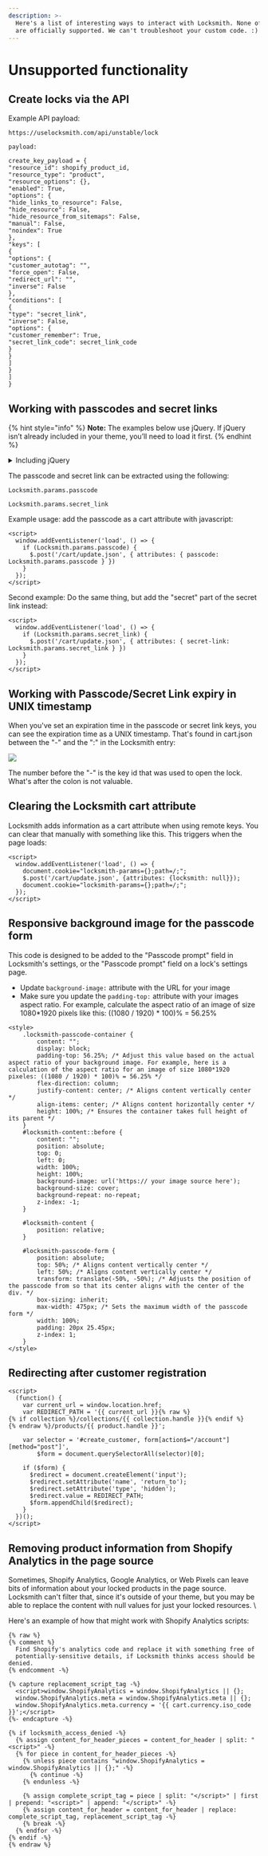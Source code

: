 ```yaml
---
description: >-
  Here's a list of interesting ways to interact with Locksmith. None of these
  are officially supported. We can't troubleshoot your custom code. :)
---
```


# Unsupported functionality

## Create locks via the API

Example API payload:&#x20;

```
https://uselocksmith.com/api/unstable/lock

payload:

create_key_payload = {
"resource_id": shopify_product_id,
"resource_type": "product",
"resource_options": {},
"enabled": True,
"options": {
"hide_links_to_resource": False,
"hide_resource": False,
"hide_resource_from_sitemaps": False,
"manual": False,
"noindex": True
},
"keys": [
{
"options": {
"customer_autotag": "",
"force_open": False,
"redirect_url": "",
"inverse": False
},
"conditions": [
{
"type": "secret_link",
"inverse": False,
"options": {
"customer_remember": True,
"secret_link_code": secret_link_code
}
}
]
}
]
}
```

## Working with passcodes and secret links

{% hint style="info" %}
**Note:** The examples below use jQuery. If jQuery isn’t already included in your theme, you’ll need to load it first.&#x20;
{% endhint %}

<details>

<summary>Including jQuery </summary>

To include jQuery you. can add the following script right before the example scripts in this section: &#x20;

```
 < script src="https://ajax.googleapis.com/ajax/libs/jquery/3.5.1/jquery.min.js" type="text/javascript"></script>
```

</details>

The passcode and secret link can be extracted using the following:&#x20;

`Locksmith.params.passcode`

`Locksmith.params.secret_link`

Example usage: add the passcode as a cart attribute with javascript:&#x20;

```
<script>
  window.addEventListener('load', () => {
    if (Locksmith.params.passcode) {
      $.post('/cart/update.json', { attributes: { passcode: Locksmith.params.passcode } })
    }
  });
</script>
```



Second example: Do the same thing, but add the "secret" part of the secret link instead:&#x20;

```
<script>
  window.addEventListener('load', () => {
    if (Locksmith.params.secret_link) {
      $.post('/cart/update.json', { attributes: { secret-link: Locksmith.params.secret_link } })
    }
  });
</script>
```

## Working with Passcode/Secret Link expiry in UNIX timestamp

When you've set an expiration time in the passcode or secret link keys, you can see the expiration time as a UNIX timestamp. That's found in cart.json between the "-" and the ":" in the Locksmith entry:&#x20;

![](<../.gitbook/assets/Screenshot 2023-11-01 at 3.15.13 PM.png>)

The number before the "-" is the key id that was used to open the lock. What's after the colon is not valuable.&#x20;

## Clearing the Locksmith cart attribute

Locksmith adds information as a cart attribute when using remote keys. You can clear that manually with something like this. This triggers when the page loads:&#x20;

```
<script>
  window.addEventListener('load', () => {
    document.cookie="locksmith-params={};path=/;";
    $.post('/cart/update.json', {attributes: {locksmith: null}});
    document.cookie="locksmith-params={};path=/;";
  });
</script>
```

## Responsive background image for the passcode form

This code is designed to be added to the "Passcode prompt" field in Locksmith's settings, or the "Passcode prompt" field on a lock's settings page.

* Update `background-image:` attribute with the URL for your image
* Make sure you update the `padding-top:` attribute with your images aspect ratio. For example, calculate the aspect ratio of an image of size 1080\*1920 pixels like this: ((1080 / 1920) \* 100)% = 56.25%

```
<style>
    .locksmith-passcode-container {
        content: "";
        display: block;
        padding-top: 56.25%; /* Adjust this value based on the actual aspect ratio of your background image. For example, here is a calculation of the aspect ratio for an image of size 1080*1920 pixeles: ((1080 / 1920) * 100)% = 56.25% */
        flex-direction: column;
        justify-content: center; /* Aligns content vertically center */
        align-items: center; /* Aligns content horizontally center */
        height: 100%; /* Ensures the container takes full height of its parent */
    }
    #locksmith-content::before {
        content: "";
        position: absolute;
        top: 0;
        left: 0;
        width: 100%;
        height: 100%;
        background-image: url('https:// your image source here');
        background-size: cover;
        background-repeat: no-repeat;
        z-index: -1;
    }

    #locksmith-content {
        position: relative;
    }

    #locksmith-passcode-form {
        position: absolute;
        top: 50%; /* Aligns content vertically center */
        left: 50%; /* Aligns content vertically center */
        transform: translate(-50%, -50%); /* Adjusts the position of the passcode from so that its center aligns with the center of the div. */
        box-sizing: inherit;
        max-width: 475px; /* Sets the maximum width of the passcode form */
        width: 100%;
        padding: 20px 25.45px;
        z-index: 1;
    }
</style>
```

## Redirecting after customer registration

```
<script>
  (function() {
    var current_url = window.location.href;
    var REDIRECT_PATH = '{{ current_url }}{% raw %}
{% if collection %}/collections/{{ collection.handle }}{% endif %}
{% endraw %}/products/{{ product.handle }}';

    var selector = '#create_customer, form[action$="/account"][method="post"]',
        $form = document.querySelectorAll(selector)[0];

    if ($form) {
      $redirect = document.createElement('input');
      $redirect.setAttribute('name', 'return_to');
      $redirect.setAttribute('type', 'hidden');
      $redirect.value = REDIRECT_PATH;
      $form.appendChild($redirect);
    }
  })();
</script>
```



## Removing product information from Shopify Analytics in the page source

Sometimes, Shopify Analytics, Google Analytics, or Web Pixels can leave bits of information about your locked products in the page source. Locksmith can't filter that, since it's outside of your theme, but you may be able to replace the content with null values for just your locked resources. \


Here's an example of how that might work with Shopify Analytics scripts:&#x20;

```
{% raw %}
{% comment %}
  Find Shopify's analytics code and replace it with something free of
  potentially-sensitive details, if Locksmith thinks access should be denied.
{% endcomment -%}
​
{% capture replacement_script_tag -%}
  <script>window.ShopifyAnalytics = window.ShopifyAnalytics || {};
  window.ShopifyAnalytics.meta = window.ShopifyAnalytics.meta || {};
  window.ShopifyAnalytics.meta.currency = '{{ cart.currency.iso_code }}';</script>
{%- endcapture -%}
​
{% if locksmith_access_denied -%}
  {% assign content_for_header_pieces = content_for_header | split: "<script>" -%}
  {% for piece in content_for_header_pieces -%}
    {% unless piece contains "window.ShopifyAnalytics = window.ShopifyAnalytics || {};" -%}
      {% continue -%}
    {% endunless -%}
​
    {% assign complete_script_tag = piece | split: "</script>" | first | prepend: "<script>" | append: "</script>" -%}
    {% assign content_for_header = content_for_header | replace: complete_script_tag, replacement_script_tag -%}
    {% break -%}
  {% endfor -%}
{% endif -%}
{% endraw %}

```
